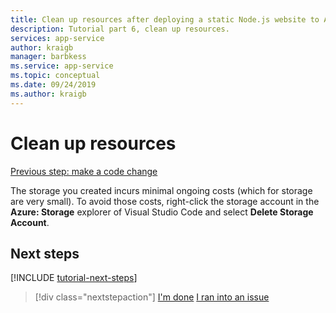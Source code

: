 ```yaml
---
title: Clean up resources after deploying a static Node.js website to Azure
description: Tutorial part 6, clean up resources.
services: app-service
author: kraigb
manager: barbkess
ms.service: app-service
ms.topic: conceptual
ms.date: 09/24/2019
ms.author: kraigb
---
```


# Clean up resources

[Previous step: make a code change](tutorial-vscode-static-website-node-05.md)

The storage you created incurs minimal ongoing costs (which for storage are very small). To avoid those costs, right-click the storage account in the **Azure: Storage** explorer of Visual Studio Code and select **Delete Storage Account**.

## Next steps

[!INCLUDE [tutorial-next-steps](includes/tutorial-next-steps.md)]

> [!div class="nextstepaction"]
> [I'm done](node-howto-create-static-site-jamstack-code.md) [I ran into an issue](https://www.research.net/r/PWZWZ52?tutorial=node-deployment-staticwebsite&step=clean-up-resources)

